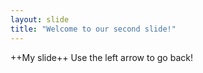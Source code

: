 ```yaml
---
layout: slide
title: "Welcome to our second slide!"
---
```

++My slide++
Use the left arrow to go back!
